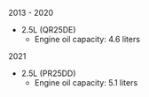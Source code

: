 2013 - 2020
- 2.5L (QR25DE)
    - Engine oil capacity: 4.6 liters

2021
- 2.5L (PR25DD)
    - Engine oil capacity: 5.1 liters
